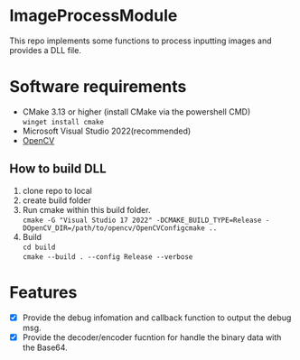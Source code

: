 # ImageProcessModule
This repo implements some functions to process inputting images and provides a DLL file.
# Software requirements
* CMake 3.13 or higher  (install CMake via the powershell CMD)  
`winget install cmake`  
* Microsoft Visual Studio 2022(recommended)
* [OpenCV](https://opencv.org/releases/)
## How to build DLL
1. clone repo to local
2. create build folder
3. Run cmake within this build folder.  
`cmake -G "Visual Studio 17 2022" -DCMAKE_BUILD_TYPE=Release -DOpenCV_DIR=/path/to/opencv/OpenCVConfigcmake ..`
4. Build  
  `cd build`  
  `cmake --build . --config Release --verbose`
# Features
- [x] Provide the debug infomation and callback function to output the debug msg.
- [x] Provide the decoder/encoder fucntion for handle the binary data with the Base64.
